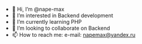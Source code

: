 - 👋 Hi, I’m @nape-max
- 👀 I’m interested in Backend development
- 🌱 I’m currently learning PHP
- 💞️ I’m looking to collaborate on Backend
- 📫 How to reach me:
  e-mail: napemax@yandex.ru
